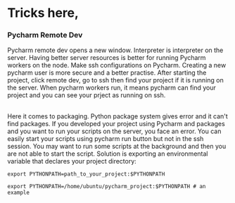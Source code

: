 # Tricks here,

### Pycharm Remote Dev
Pycharm remote dev opens a new window. Interpreter is interpreter on the server. Having better server resources is better for running Pycharm workers on the node. 
Make ssh configurations on Pycharm. Creating a new pycharm user is more secure and a better practise. After starting the project, click remote dev, 
go to ssh then find your project if it is running on the server. When pycharm workers run, it means pycharm can find your project and you can see your prject as running on ssh.

<br>
Here it comes to packaging. Python package system gives error and it can't find packages. If you developed your project using Pycharm and packages and you want to run your
scripts on the server, you face an error. You can easily start your scripts using pycharm run button but not in the ssh session. You may want to run some scripts at the background
and then you are not able to start the script. Solution is exporting an environmental variable that declares your project directory: 
<br>

```
export PYTHONPATH=path_to_your_project:$PYTHONPATH 
```

```
export PYTHONPATH=/home/ubuntu/pycharm_project:$PYTHONPATH # an example
```
